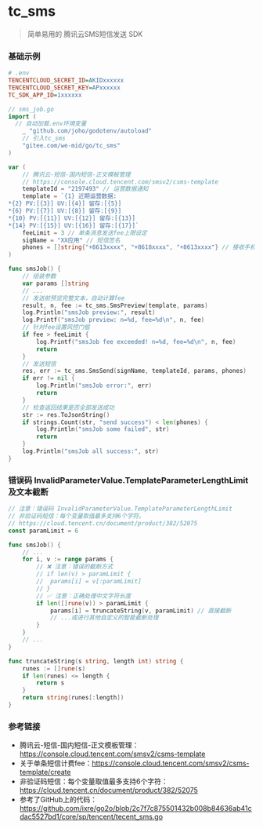 # tc_sms

> 简单易用的 腾讯云SMS短信发送 SDK

### 基础示例

```ini
# .env
TENCENTCLOUD_SECRET_ID=AKIDxxxxxx
TENCENTCLOUD_SECRET_KEY=APxxxxxx
TC_SDK_APP_ID=1xxxxxx
```

```go
// sms_job.go
import (
  // 自动加载.env环境变量
	_ "github.com/joho/godotenv/autoload"
	// 引入tc_sms
	"gitee.com/we-mid/go/tc_sms"
)

var (
	// 腾讯云-短信-国内短信-正文模板管理
	// https://console.cloud.tencent.com/smsv2/csms-template
	templateId = "2197493" // 运营数据通知
	template = `{1} 近期运营数据:
*{2} PV:[{3}] UV:[{4}] 留存:[{5}]
*{6} PV:[{7}] UV:[{8}] 留存:[{9}]
*{10} PV:[{11}] UV:[{12}] 留存:[{13}]
*{14} PV:[{15}] UV:[{16}] 留存:[{17}]`
	feeLimit = 3 // 单条消息发送fee上限设定
	sigName = "XX应用" // 短信签名
	phones = []string{"+8613xxxx", "+8618xxxx", "+8613xxxx"} // 接收手机号码
)

func smsJob() {
	// 组装参数
	var params []string
	// ...
	// 发送前预览完整文本，自动计算fee
	result, n, fee := tc_sms.SmsPreview(template, params)
	log.Println("smsJob preview:", result)
	log.Printf("smsJob preview: n=%d, fee=%d\n", n, fee)
	// 针对fee设置风控门槛
	if fee > feeLimit {
		log.Printf("smsJob fee exceeded! n=%d, fee=%d\n", n, fee)
		return
	}
	// 发送短信
	res, err := tc_sms.SmsSend(signName, templateId, params, phones)
	if err != nil {
		log.Println("smsJob error:", err)
		return
	}
	// 检查返回结果是否全部发送成功
	str := res.ToJsonString()
	if strings.Count(str, "send success") < len(phones) {
		log.Println("smsJob some failed", str)
		return
	}
	log.Println("smsJob all success:", str)
}
```

### 错误码 InvalidParameterValue.TemplateParameterLengthLimit 及文本截断

```go
// 注意：错误码 InvalidParameterValue.TemplateParameterLengthLimit
// 非验证码短信：每个变量取值最多支持6个字符。
// https://cloud.tencent.cn/document/product/382/52075
const paramLimit = 6

func smsJob() {
	// ...
	for i, v := range params {
		// ❌ 注意：错误的截断方式
		// if len(v) > paramLimit {
		// 	params[i] = v[:paramLimit]
		// }
		// ✅ 注意：正确处理中文字符长度
		if len([]rune(v)) > paramLimit {
			params[i] = truncateString(v, paramLimit) // 直接截断
			// ...或进行其他自定义的智能截断处理
		}
	}
	// ...
}

func truncateString(s string, length int) string {
	runes := []rune(s)
	if len(runes) <= length {
		return s
	}
	return string(runes[:length])
}
```

### 参考链接

- 腾讯云-短信-国内短信-正文模板管理：https://console.cloud.tencent.com/smsv2/csms-template
- 关于单条短信计费fee：https://console.cloud.tencent.com/smsv2/csms-template/create
- 非验证码短信：每个变量取值最多支持6个字符：https://cloud.tencent.cn/document/product/382/52075
- 参考了GitHub上的代码：https://github.com/ixre/go2o/blob/2c7f7c875501432b008b84636ab41cdac5527bd1/core/sp/tencent/tecent_sms.go
